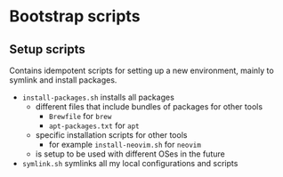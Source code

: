 # Bootstrap scripts

## Setup scripts

Contains idempotent scripts for setting up a new environment, mainly to symlink and install packages.

- `install-packages.sh` installs all packages
  - different files that include bundles of packages for other tools
    - `Brewfile` for `brew`
    - `apt-packages.txt` for `apt`
  - specific installation scripts for other tools
    - for example `install-neovim.sh` for `neovim`
  - is setup to be used with different OSes in the future
- `symlink.sh` symlinks all my local configurations and scripts

